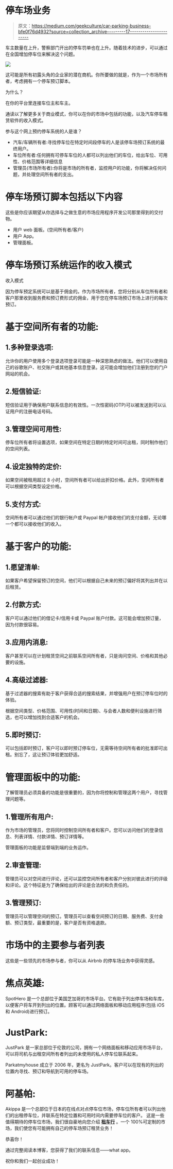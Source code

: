 # 停车场业务

> 原文：<https://medium.com/geekculture/car-parking-business-bfe0f76d4932?source=collection_archive---------17----------------------->

车主数量在上升，警察部门开出的停车罚单也在上升。随着技术的进步，可以通过在全国增加停车位来解决这个问题。

![](img/f16fab5cb6e0af5667289912135b76f3.png)

这可能是所有初露头角的企业家的潜在商机。你所要做的就是，作为一个市场所有者，考虑拥有一个停车预订脚本。

为什么？

在你的平台里连接车位主和车主。

通读以了解更多关于商业模式，你可以在你的市场中包括的功能，以及汽车停车租赁软件的收入模式。

参与这个网上预约停车系统的人是谁？

*   汽车/车辆所有者:寻找停车位在特定时间段停车的人是该停车场预订系统的最终用户。
*   车位所有者:任何拥有可停车车位的人都可以列出他们的车位，给出车位、可用性、价格范围等详细信息
*   管理员(市场所有者):你将是市场的所有者，监控用户的功能，你将解决任何问题，并处理空间所有者的支出。

# 停车场预订脚本包括以下内容

这些是你应该期望从你选择与之做生意的市场应用程序开发公司那里得到的交付物。

*   用户 web 面板。(空间所有者/客户)
*   用户 App。
*   管理面板。

# 停车场预订系统运作的收入模式

收入模式

因为停车预定系统可以是基于佣金的。作为市场所有者，您将分别从车位所有者和客户那里收到服务费和预订费形式的佣金，用于您在停车场预订市场上进行的每次预订。

# 基于空间所有者的功能:

## 1.多种登录选项:

允许你的用户使用多个登录选项登录可能是一种深思熟虑的做法。他们可以使用自己的谷歌账户、社交账户或其他基本信息登录。这可能会增加他们注册到您的门户网站的机会。

## 2.短信验证:

短信验证用于确保用户联系信息的有效性。一次性密码(OTP)可以被发送到可以认证用户的注册电话号码。

## 3.管理空间可用性:

停车位所有者将设置选项，如果空间在特定日期的特定时间可出租，同时制作他们的空间列表。

## 4.设定独特的定价:

如果空间被租用超过 8 小时，空间所有者可以给出折扣价格。此外，空间所有者可以根据空间类型设定价格。

## 5.支付方式:

空间所有者可以通过他们的银行帐户或 Paypal 帐户接收他们的支付金额，无论哪一个都可以接收他们的收入。

# 基于客户的功能:

## 1.愿望清单:

如果客户希望保留预订的空间，他们可以根据自己未来的预订偏好将其列出并在以后租赁。

## 2.付款方式:

客户可以通过他们的借记卡/信用卡或 Paypal 账户付款。这可能会增加预订量，因为付款很容易。

## 3.应用内消息:

客户甚至可以在计划租赁空间之前联系空间所有者，只是询问空间、价格和其他必要的设施。

## 4.高级过滤器:

基于过滤器的搜索有助于客户获得合适的搜索结果，并增强用户在预订停车位时的体验。

根据空间类型、价格范围、可用性(时间和日期)、与会者人数和便利设施进行筛选，也可以增加找到合适客户的机会。

## 5.即时预订:

可以包括即时预订，客户可以即时预订停车位，无需等待空间所有者的批准即可出租。别忘了，这让预订体验更加舒适。

# 管理面板中的功能:

了解管理员必须具备的功能是很重要的，因为你将控制和管理这两个用户，寻找管理问题等。

## 1.管理所有用户:

作为市场的管理员，您将同时控制空间所有者和客户。您可以访问他们的登录信息、列表详情、付款详情、预订详情等。

管理面板的功能是监督端到端的业务运作。

## 2.审查管理:

管理员可以对空间进行评论，还可以监控空间所有者和客户分别对彼此进行的评级和评论。这个特征是为了确保给出的评论是合法的和负责任的。

## 3.管理预订:

管理员可以管理空间的预订。管理员可以查看空间预订的日期、服务费、支付金额、预订类型，最重要的是，客户是否有资格退款。

# 市场中的主要参与者列表

这些是一些领先的市场参与者，你可以从 Airbnb 的停车场业务中获得灵感。

# 焦点英雄:

SpotHero 是一个总部位于美国芝加哥的市场平台。它有助于列出停车场和车库，以便客户将车开到列出的位置。顾客可以通过网络面板和移动应用程序(包括 iOS 和 Android)进行预订。

# JustPark:

JustPark 是一家总部位于伦敦的公司，拥有一个网络面板和移动应用市场平台，可以将司机与出租空间所有者列出的未使用的私人停车位联系起来。

Parkatmyhouse 成立于 2006 年，更名为 JustPark。客户可以在现有的列出的位置内寻找、预订和导航到可用的停车场。

# 阿基帕:

Akippa 是一个总部位于日本的在线点对点停车位市场，停车位所有者可以列出他们的出租停车位，并联系在特定位置和可用时间内需要停车位的客户。
这是一些值得期待的停车位市场，我们很自豪地向您介绍 [**租车行**](https://www.rentallscript.com/space-rental-script/) 。一个 100%可定制的市场，我们使您有可能拥有自己的停车场预订租赁业务！

恭喜你！

通过完整阅读本博客，您获得了我们的联系信息——what app。

祝你和我们一起创业成功！